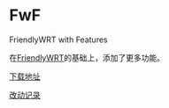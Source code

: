 # FwF

FriendlyWRT with Features

在[FriendlyWRT](../FriendlyWRT)的基础上，添加了更多功能。

[下载地址](https://github.com/songchenwen/nanopi-r2s/releases/download/FwF-2020-05-19-ae0868c/FwF-2020-05-19-ae0868c-ROM.zip)

[改动记录](CHANGELOG.md)
